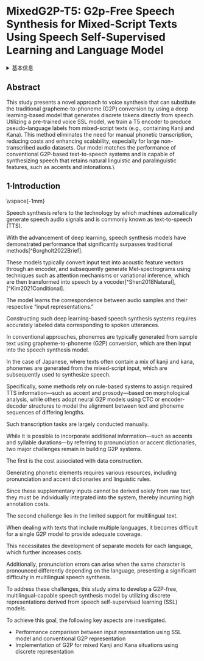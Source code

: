 # MixedG2P-T5: G2p-Free Speech Synthesis for Mixed-Script Texts Using Speech Self-Supervised Learning and Language Model

<details>
<summary>基本信息</summary>

- 标题: "MixedG2P-T5: G2p-Free Speech Synthesis for Mixed-Script Texts Using Speech Self-Supervised Learning and Language Model."
- 作者:
  - 01 Joonyong Park
  - 02 Daisuke Saito
  - 03 Nobuaki Minematsu
- 链接:
  - [ArXiv](https://arxiv.org/abs/2509.01391v1)
  - [Publication]()
  - [Github]()
  - [Demo]()
- 文件:
  - [ArXiv:2509.01391v1](PDF/2025.09.01_2509.01391v1_MixedG2P-T5__G2p-Free_Speech_Synthesis_for_Mixed-Script_Texts_Using_Speech_Self-Supervised_Learning_and_Language_Model.pdf)
  - [Publication] #TODO

</details>

## Abstract

This study presents a novel approach to voice synthesis that can substitute the traditional grapheme-to-phoneme (G2P) conversion by using a deep learning-based model that generates discrete tokens directly from speech.
Utilizing a pre-trained voice SSL model, we train a T5 encoder to produce pseudo-language labels from mixed-script texts (e.g., containing Kanji and Kana).
This method eliminates the need for manual phonetic transcription, reducing costs and enhancing scalability, especially for large non-transcribed audio datasets.
Our model matches the performance of conventional G2P-based text-to-speech systems and is capable of synthesizing speech that retains natural linguistic and paralinguistic features, such as accents and intonations.\\

## 1·Introduction

\vspace{-1mm}

Speech synthesis refers to the technology by which machines automatically generate speech audio signals and is commonly known as text-to-speech (TTS).

With the advancement of deep learning, speech synthesis models have demonstrated performance that significantly surpasses traditional methods[^Borgholt2022Brief].

These models typically convert input text into acoustic feature vectors through an encoder, and subsequently generate Mel-spectrograms using techniques such as attention mechanisms or variational inference, which are then transformed into speech by a vocoder[^Shen2018Natural], [^Kim2021Conditional].

The model learns the correspondence between audio samples and their respective “input representations.”

Constructing such deep learning-based speech synthesis systems requires accurately labeled data corresponding to spoken utterances.

In conventional approaches, phonemes are typically generated from sample text using grapheme-to-phoneme (G2P) conversion, which are then input into the speech synthesis model.

In the case of Japanese, where texts often contain a mix of kanji and kana, phonemes are generated from the mixed-script input, which are subsequently used to synthesize speech.

Specifically, some methods rely on rule-based systems to assign required TTS information—such as accent and prosody—based on morphological analysis, while others adopt neural G2P models using CTC or encoder-decoder structures to model the alignment between text and phoneme sequences of differing lengths.

Such transcription tasks are largely conducted manually.

While it is possible to incorporate additional information—such as accents and syllable durations—by referring to pronunciation or accent dictionaries, two major challenges remain in building G2P systems.

The first is the cost associated with data construction.

Generating phonetic elements requires various resources, including pronunciation and accent dictionaries and linguistic rules.

Since these supplementary inputs cannot be derived solely from raw text, they must be individually integrated into the system, thereby incurring high annotation costs.

The second challenge lies in the limited support for multilingual text.

When dealing with texts that include multiple languages, it becomes difficult for a single G2P model to provide adequate coverage.

This necessitates the development of separate models for each language, which further increases costs.

Additionally, pronunciation errors can arise when the same character is pronounced differently depending on the language, presenting a significant difficulty in multilingual speech synthesis.

To address these challenges, this study aims to develop a G2P-free, multilingual-capable speech synthesis model by utilizing discrete representations derived from speech self-supervised learning (SSL) models.

To achieve this goal, the following key aspects are investigated.

-  Performance comparison between input representation using SSL model and conventional G2P representation 
-  Implementation of G2P for mixed Kanji and Kana situations using discrete representation 
